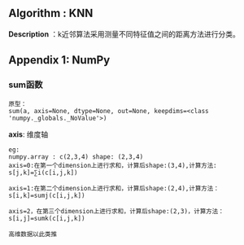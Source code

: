 ## Algorithm    :   KNN
**Description** ：k近邻算法采用测量不同特征值之间的距离方法进行分类。

## Appendix 1: NumPy
    
### sum函数

    原型：
    sum(a, axis=None, dtype=None, out=None, keepdims=<class 'numpy._globals._NoValue'>)

**axis**: 维度轴

    eg:
    numpy.array : c(2,3,4) shape: (2,3,4)
    axis=0:在第一个dimension上进行求和，计算后shape:(3,4),计算方法: s[j,k]=∑i(c[i,j,k])

    axis=1:在第二个dimension上进行求和，计算后shape:(2,4),计算方法：s[i,k]=sumj(c[i,j,k])

    axis=2，在第三个dimension上进行求和，计算后shape:(2,3)，计算方法： s[i,j]=sumk(c[i,j,k])

    高维数据以此类推
